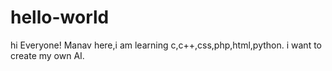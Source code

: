 # hello-world

hi Everyone!
Manav here,i am learning c,c++,css,php,html,python.
i want to create my own AI.
